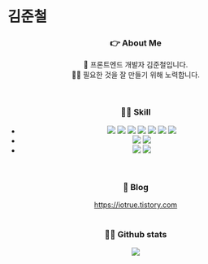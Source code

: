# 김준철
<h3 align="center"> 👉 About Me </h3>
<p align="center">
    🎨 프론트엔드 개발자 김준철입니다.
    <br/>
    👩‍💻 필요한 것을 잘 만들기 위해 노력합니다.
</p>
<br/>
<h3 align="center"> 🙋‍♂️ Skill </h3>
<ul align="center">
    <li listStyle="none">
        <img display="inline-block" src="https://img.shields.io/badge/react-61DAFB?style=flat-square&logo=React&logoColor=white"/>
        <img display="inline-block" src="https://img.shields.io/badge/redux-8e44ad?style=flat-square&logo=redux&logoColor=white"/>
        <img display="inline-block" src="https://img.shields.io/badge/zustand-f0932b?style=flat-square&logo=zustand&logoColor=white"/>
        <img display="inline-block" src="https://img.shields.io/badge/axios-e056fd?style=flat-square&logo=axios&logoColor=white"/>
        <img display="inline-block" src="https://img.shields.io/badge/reactQuery-ff4757?style=flat-square&logo=react-query&logoColor=white"/>
        <img display="inline-block" src="https://img.shields.io/badge/reactRouter-6c5ce7?style=flat-square&logo=react-router&logoColor=white"/>
        <img display="inline-block" src="https://img.shields.io/badge/styledComponents-ffa502?style=flat-square&logo=styled-components&logoColor=white"/>
    </li>
    <li listStyle="none">
        <img display="inline-block" src="https://img.shields.io/badge/javascript-F7DF1E?style=flat-square&logo=javascript&logoColor=white"/>
        <img display="inline-block" src="https://img.shields.io/badge/typescript-2980b9?style=flat-square&logo=typescript&logoColor=white"/>
    </li>
    <li listStyle="none">
        <img display="inline-block" src="https://img.shields.io/badge/html5-E34F26?style=flat-square&logo=html5&logoColor=white"/>
        <img display="inline-block" src="https://img.shields.io/badge/css3-1572B6?style=flat-square&logo=css3&logoColor=white"/>
    </li>
</ul>
<br/>
<h3 align="center"> 📝 Blog </h3>
<div align="center">
    <a href="https://iotrue.tistory.com/" target="_blank">https://iotrue.tistory.com</a>
</div>
<br/>
<h3 align="center"> 🤸‍♂️ Github stats </h3>
<p align="center"> 
  <a href="https://github.com/IOTrue"><img src="https://github-readme-stats.vercel.app/api?username=IOTrue&show_icons=true"/></a>
</p>